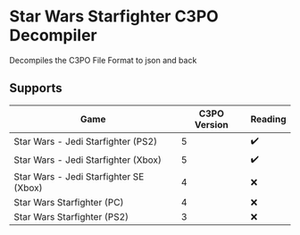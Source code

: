# Star Wars Starfighter C3PO Decompiler
 Decompiles the C3PO File Format to json and back

## Supports
| Game                                   	| C3PO Version 	| Reading            	|
|----------------------------------------	|--------------	|--------------------	|
| Star Wars - Jedi Starfighter (PS2)     	| 5            	| :heavy_check_mark: 	|
| Star Wars - Jedi Starfighter (Xbox)    	| 5            	| :heavy_check_mark: 	|
| Star Wars - Jedi Starfighter SE (Xbox) 	| 4            	| :x:                	|
| Star Wars Starfighter (PC)             	| 4            	| :x:                	|
| Star Wars Starfighter (PS2)            	| 3            	| :x:                	|
